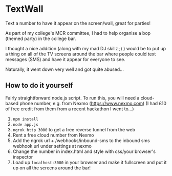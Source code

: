 # TextWall
Text a number to have it appear on the screen/wall, great for parties!

As part of my college's MCR committee, I had to help organise a bop (themed party) in the college bar.

I thought a nice addition (along with my mad DJ skillz ;) ) would be to put up a thing on all of the TV screens around the bar where people could text messages (SMS) and have it appear for everyone to see.

Naturally, it went down very well and got quite abused...

## How to do it yourself
Fairly straightforward node.js script. To run this, you will need a cloud-based phone number, e.g. from Nexmo (https://www.nexmo.com) (I had £10 of free credit from them from a recent hackathon I went to...)

1. `npm install`
2. `node app.js`
3. `ngrok http 3000` to get a free reverse tunnel from the web
4. Rent a free cloud number from Nexmo
5. Add the ngrok url + /webhooks/inbound-sms to the inbound sms webhook url under settings at nexmo
6. Change the number in index.html and style with css/your browser's inspector
7. Load up `localhost:3000` in your browser and make it fullscreen and put it up on all the screens around the bar!
